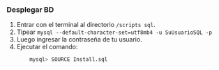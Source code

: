 ### Desplegar BD

1. Entrar con el terminal al directorio `/scripts sql`.
1. Tipear `mysql --default-character-set=utf8mb4 -u SuUsuarioSQL -p`
1. Luego ingresar la contraseña de tu usuario.
1. Ejecutar el comando:
    ```bash
        mysql> SOURCE Install.sql
    ```